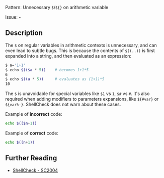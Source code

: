 Pattern: Unnecessary `$`/`${}` on arithmetic variable

Issue: -

## Description

The `$` on regular variables in arithmetic contexts is unnecessary, and can even lead to subtle bugs. This is because the contents of `$((..))` is first expanded into a string, and then evaluated as an expression:

```sh
$ a='1+1'
$ echo $(($a * 5))    # becomes 1+1*5
6
$ echo $((a * 5))     # evaluates as (1+1)*5
10
```

The `$` is unavoidable for special variables like `$1` vs `1`, `$#` vs `#`. It's also required when adding modifiers to parameters expansions, like `${#var}` or `${var%-}`. ShellCheck does not warn about these cases.

Example of **incorrect** code:

```sh
echo $(($n+1))
```

Example of **correct** code:

```sh
echo $((n+1))
```

## Further Reading

* [ShellCheck - SC2004](https://github.com/koalaman/shellcheck/wiki/SC2004)
